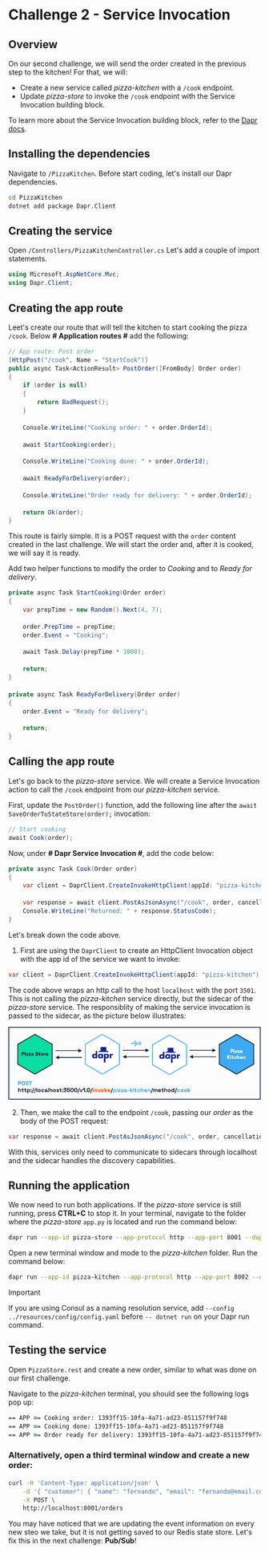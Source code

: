 # Challenge 2 - Service Invocation

## Overview

On our second challenge, we will send the order created in the previous step to the kitchen! For that, we will:

- Create a new service called _pizza-kitchen_ with a `/cook` endpoint.
- Update _pizza-store_ to invoke the `/cook` endpoint with the Service Invocation building block.

To learn more about the Service Invocation building block, refer to the [Dapr docs](https://docs.dapr.io/developing-applications/building-blocks/service-invocation/).

## Installing the dependencies

Navigate to `/PizzaKitchen`. Before start coding, let's install our Dapr dependencies.

```bash
cd PizzaKitchen
dotnet add package Dapr.Client
```

## Creating the service

Open `/Controllers/PizzaKitchenController.cs` Let's add a couple of import statements.

```csharp
using Microsoft.AspNetCore.Mvc;
using Dapr.Client;
```

## Creating the app route

Leet's create our route that will tell the kitchen to start cooking the pizza `/cook`. Below **# Application routes #** add the following:

```csharp
// App route: Post order
[HttpPost("/cook", Name = "StartCook")]
public async Task<ActionResult> PostOrder([FromBody] Order order)
{
    if (order is null)
    {
        return BadRequest();
    }

    Console.WriteLine("Cooking order: " + order.OrderId);

    await StartCooking(order);

    Console.WriteLine("Cooking done: " + order.OrderId);

    await ReadyForDelivery(order);

    Console.WriteLine("Order ready for delivery: " + order.OrderId);

    return Ok(order);
}
```

This route is fairly simple. It is a POST request with the `order` content created in the last challenge. We will start the order and, after it is cooked, we will say it is ready.

Add two helper functions to modify the order to _Cooking_ and to _Ready for delivery_.

```csharp
private async Task StartCooking(Order order)
{
    var prepTime = new Random().Next(4, 7);

    order.PrepTime = prepTime;
    order.Event = "Cooking";
   
    await Task.Delay(prepTime * 1000);

    return;
}

private async Task ReadyForDelivery(Order order)
{
    order.Event = "Ready for delivery";

    return;
}
```

## Calling the app route

Let's go back to the _pizza-store_ service. We will create a Service Invocation action to call the `/cook` endpoint from our _pizza-kitchen_ service.

First, update the `PostOrder()` function, add the following line after the `await SaveOrderToStateStore(order);` invocation:

```csharp
// Start cooking
await Cook(order);
```

Now, under **# Dapr Service Invocation #**, add the code below:

```csharp
private async Task Cook(Order order)
{
    var client = DaprClient.CreateInvokeHttpClient(appId: "pizza-kitchen");

    var response = await client.PostAsJsonAsync("/cook", order, cancellationToken: CancellationToken.None);
    Console.WriteLine("Returned: " + response.StatusCode);
}
```

Let's break down the code above.

1. First are using the `DaprClient` to create an HttpClient Invocation object with the app id of the service we want to invoke:

```csharp
var client = DaprClient.CreateInvokeHttpClient(appId: "pizza-kitchen");
```

The code above wraps an http call to the host `localhost` with the port `3501`. This is not calling the _pizza-kitchen_ service directly, but the sidecar of the _pizza-store_ service. The responsiblity of making the service invocation is passed to the sidecar, as the picture below illustrates:

![service-invocation](/imgs/service-invocation.png)

2. Then, we make the call to the endpoint `/cook`, passing our _order_ as the body of the POST request:

```csharp
var response = await client.PostAsJsonAsync("/cook", order, cancellationToken: CancellationToken.None);
```

With this, services only need to communicate to sidecars through localhost and the sidecar handles the discovery capabilities.

## Running the application

We now need to run both applications. If the _pizza-store_ service is still running, press **CTRL+C** to stop it. In your terminal, navigate to the folder where the _pizza-store_ `app.py` is located and run the command below:

```bash
dapr run --app-id pizza-store --app-protocol http --app-port 8001 --dapr-http-port 3501 --resources-path ../resources  -- dotnet run
```

Open a new terminal window and mode to the _pizza-kitchen_ folder. Run the command below:

```bash
dapr run --app-id pizza-kitchen --app-protocol http --app-port 8002 --dapr-http-port 3502 --resources-path ../resources  -- dotnet run
```

> [!IMPORTANT]
> If you are using Consul as a naming resolution service, add `--config ../resources/config/config.yaml` before `-- dotnet run` on your Dapr run command.

## Testing the service

Open `PizzaStore.rest` and create a new order, similar to what was done on our first challenge.

Navigate to the _pizza-kitchen_ terminal, you should see the following logs pop up:

```zsh
== APP == Cooking order: 1393ff15-10fa-4a71-ad23-851157f9f748
== APP == Cooking done: 1393ff15-10fa-4a71-ad23-851157f9f748
== APP == Order ready for delivery: 1393ff15-10fa-4a71-ad23-851157f9f748
```

### Alternatively, open a third terminal window and create a new order:

```bash
curl -H 'Content-Type: application/json' \
    -d '{ "customer": { "name": "fernando", "email": "fernando@email.com" }, "items": [ { "type":"vegetarian", "amount": 2 } ] }' \
    -X POST \
    http://localhost:8001/orders
```


You may have noticed that we are updating the event information on every new steo we take, but it is not getting saved to our Redis state store. Let's fix this in the next challenge: **Pub/Sub**!
